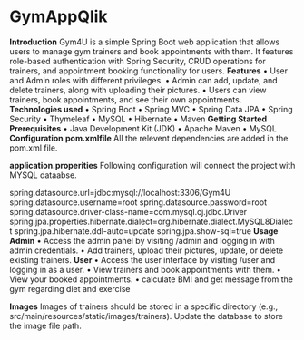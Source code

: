 ﻿# GymAppQlik
 **Introduction**
 Gym4U is a simple Spring Boot web application that allows users to manage gym trainers and book appointments with them. It features role-based authentication with Spring Security, CRUD operations for trainers, and appointment booking functionality for users.
 **Features**
 •	User and Admin roles with different privileges.
•	Admin can add, update, and delete trainers, along with uploading their pictures.
•	Users can view trainers, book appointments, and see their own appointments.
**Technologies used**
•	Spring Boot
•	Spring MVC
•	Spring Data JPA
•	Spring Security
•	Thymeleaf
•	MySQL
•	Hibernate
•	Maven
**Getting Started**
**Prerequisites**
•	Java Development Kit (JDK)
•	Apache Maven
•	MySQL
**Configuration**
**pom.xmlfile**
All the relevent dependencies are added in the pom.xml file.

**application.properities**
Following configuration will connect the project with MYSQL dataabse.

spring.datasource.url=jdbc:mysql://localhost:3306/Gym4U
spring.datasource.username=root
spring.datasource.password=root
spring.datasource.driver-class-name=com.mysql.cj.jdbc.Driver
spring.jpa.properties.hibernate.dialect=org.hibernate.dialect.MySQL8Dialect
spring.jpa.hibernate.ddl-auto=update
spring.jpa.show-sql=true
**Usage
Admin**
•	Access the admin panel by visiting /admin and logging in with admin credentials.
•	Add trainers, upload their pictures, update, or delete existing trainers.
**User**
•	Access the user interface by visiting /user and logging in as a user.
•	View trainers and book appointments with them.
•	View your booked appointments.
•	calculate BMI and get message from the gym regarding diet and exercise

**Images**
Images of trainers should be stored in a specific directory (e.g., src/main/resources/static/images/trainers). Update the database to store the image file path.


